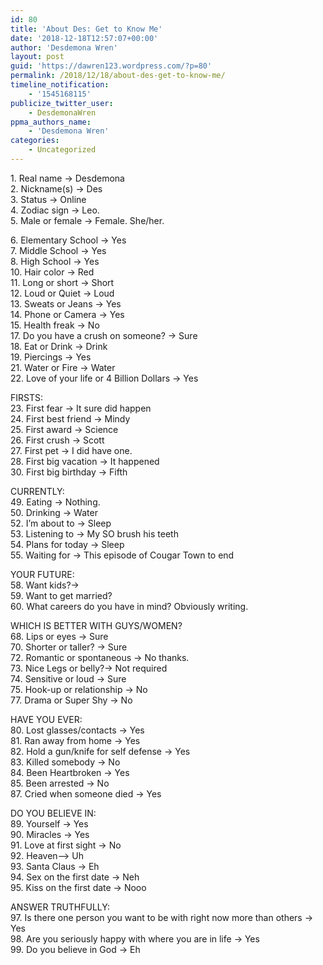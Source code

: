 ```yaml
---
id: 80
title: 'About Des: Get to Know Me'
date: '2018-12-18T12:57:07+00:00'
author: 'Desdemona Wren'
layout: post
guid: 'https://dawren123.wordpress.com/?p=80'
permalink: /2018/12/18/about-des-get-to-know-me/
timeline_notification:
    - '1545168115'
publicize_twitter_user:
    - DesdemonaWren
ppma_authors_name:
    - 'Desdemona Wren'
categories:
    - Uncategorized
---
```


1\. Real name → Desdemona   
2\. Nickname(s) → Des  
3\. Status → Online  
4\. Zodiac sign → Leo.   
5\. Male or female → Female. She/her.

  
6\. Elementary School → Yes  
7\. Middle School → Yes  
8\. High School → Yes  
10\. Hair color → Red  
11\. Long or short → Short  
12\. Loud or Quiet → Loud  
13\. Sweats or Jeans → Yes  
14\. Phone or Camera → Yes  
15\. Health freak → No  
17\. Do you have a crush on someone? → Sure   
18\. Eat or Drink → Drink  
19\. Piercings → Yes  
21\. Water or Fire → Water  
22\. Love of your life or 4 Billion Dollars → Yes  
  
FIRSTS:   
23\. First fear → It sure did happen  
24\. First best friend → Mindy  
25\. First award → Science  
26\. First crush → Scott  
27\. First pet → I did have one.  
28\. First big vacation → It happened  
30\. First big birthday → Fifth  
  
CURRENTLY:   
49\. Eating → Nothing.   
50\. Drinking → Water  
52\. I’m about to → Sleep  
53\. Listening to → My SO brush his teeth  
54\. Plans for today → Sleep  
55\. Waiting for → This episode of Cougar Town to end  
  
YOUR FUTURE:   
58\. Want kids?→   
59\. Want to get married?  
60\. What careers do you have in mind? Obviously writing.  
  
WHICH IS BETTER WITH GUYS/WOMEN?   
68\. Lips or eyes → Sure  
70\. Shorter or taller? → Sure  
72\. Romantic or spontaneous → No thanks.  
73\. Nice Legs or belly?→ Not required  
74\. Sensitive or loud → Sure  
75\. Hook-up or relationship → No  
77\. Drama or Super Shy → No  
  
HAVE YOU EVER:   
80\. Lost glasses/contacts → Yes  
81\. Ran away from home → Yes  
82\. Hold a gun/knife for self defense → Yes  
83\. Killed somebody → No  
84\. Been Heartbroken → Yes  
85\. Been arrested → No  
87\. Cried when someone died → Yes  
  
DO YOU BELIEVE IN:   
89\. Yourself → Yes  
90\. Miracles → Yes  
91\. Love at first sight → No  
92\. Heaven–&gt; Uh  
93\. Santa Claus → Eh  
94\. Sex on the first date → Neh  
95\. Kiss on the first date → Nooo  
  
ANSWER TRUTHFULLY:   
97\. Is there one person you want to be with right now more than others → Yes  
98\. Are you seriously happy with where you are in life → Yes  
99\. Do you believe in God → Eh